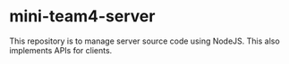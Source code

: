# mini-team4-server
This repository is to manage server source code using NodeJS. This also implements APIs for clients.
